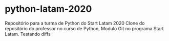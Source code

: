 # python-latam-2020
Repositório para a turma de Python do Start Latam 2020
Clone do repositório do professor no curso de Python, Modulo Git no programa Start Latam.
Testando diffs
